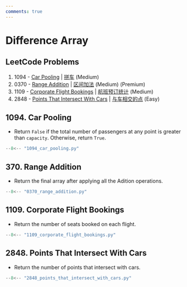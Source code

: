 ```yaml
---
comments: true
---
```


# Difference Array

## LeetCode Problems

1. 1094 - [Car Pooling](https://leetcode.com/problems/car-pooling/) | [拼车](https://leetcode.cn/problems/car-pooling/) (Medium)
2. 0370 - [Range Addition](https://leetcode.com/problems/range-addition/) | [区间加法](https://leetcode.cn/problems/range-addition/) (Medium) (Premium)
3. 1109 - [Corporate Flight Bookings](https://leetcode.com/problems/corporate-flight-bookings/) | [航班预订统计](https://leetcode.cn/problems/corporate-flight-bookings/) (Medium)
4. 2848 - [Points That Intersect With Cars](https://leetcode.com/problems/points-that-intersect-with-cars/) | [与车相交的点](https://leetcode.cn/problems/points-that-intersect-with-cars/) (Easy)

## 1094. Car Pooling

-   Return `False` if the total number of passengers at any point is greater than `capacity`. Otherwise, return `True`.

```python
--8<-- "1094_car_pooling.py"
```

## 370. Range Addition

-   Return the final array after applying all the Adition operations.

```python
--8<-- "0370_range_addition.py"
```

## 1109. Corporate Flight Bookings

-   Return the number of seats booked on each flight.

```python
--8<-- "1109_corporate_flight_bookings.py"
```

## 2848. Points That Intersect With Cars

-   Return the number of points that intersect with cars.

```python
--8<-- "2848_points_that_intersect_with_cars.py"
```
